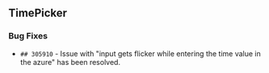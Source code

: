 ##  TimePicker

###    Bug Fixes

- `## 305910` - Issue with "input gets flicker while entering the time value in the azure" has been resolved.
